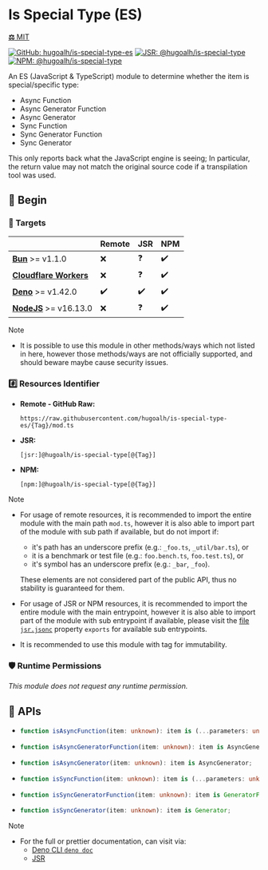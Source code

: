 # Is Special Type (ES)

[**⚖️** MIT](./LICENSE.md)

[![GitHub: hugoalh/is-special-type-es](https://img.shields.io/github/v/release/hugoalh/is-special-type-es?label=hugoalh/is-special-type-es&labelColor=181717&logo=github&logoColor=ffffff&sort=semver&style=flat "GitHub: hugoalh/is-special-type-es")](https://github.com/hugoalh/is-special-type-es)
[![JSR: @hugoalh/is-special-type](https://img.shields.io/jsr/v/@hugoalh/is-special-type?label=@hugoalh/is-special-type&labelColor=F7DF1E&logo=jsr&logoColor=000000&style=flat "JSR: @hugoalh/is-special-type")](https://jsr.io/@hugoalh/is-special-type)
[![NPM: @hugoalh/is-special-type](https://img.shields.io/npm/v/@hugoalh/is-special-type?label=@hugoalh/is-special-type&labelColor=CB3837&logo=npm&logoColor=ffffff&style=flat "NPM: @hugoalh/is-special-type")](https://www.npmjs.com/package/@hugoalh/is-special-type)

An ES (JavaScript & TypeScript) module to determine whether the item is special/specific type:

- Async Function
- Async Generator Function
- Async Generator
- Sync Function
- Sync Generator Function
- Sync Generator

This only reports back what the JavaScript engine is seeing; In particular, the return value may not match the original source code if a transpilation tool was used.

## 🔰 Begin

### 🎯 Targets

|  | **Remote** | **JSR** | **NPM** |
|:--|:--|:--|:--|
| **[Bun](https://bun.sh/)** >= v1.1.0 | ❌ | ❓ | ✔️ |
| **[Cloudflare Workers](https://workers.cloudflare.com/)** | ❌ | ❓ | ✔️ |
| **[Deno](https://deno.land/)** >= v1.42.0 | ✔️ | ✔️ | ✔️ |
| **[NodeJS](https://nodejs.org/)** >= v16.13.0 | ❌ | ❓ | ✔️ |

> [!NOTE]
> - It is possible to use this module in other methods/ways which not listed in here, however those methods/ways are not officially supported, and should beware maybe cause security issues.

### #️⃣ Resources Identifier

- **Remote - GitHub Raw:**
  ```
  https://raw.githubusercontent.com/hugoalh/is-special-type-es/{Tag}/mod.ts
  ```
- **JSR:**
  ```
  [jsr:]@hugoalh/is-special-type[@{Tag}]
  ```
- **NPM:**
  ```
  [npm:]@hugoalh/is-special-type[@{Tag}]
  ```

> [!NOTE]
> - For usage of remote resources, it is recommended to import the entire module with the main path `mod.ts`, however it is also able to import part of the module with sub path if available, but do not import if:
>
>   - it's path has an underscore prefix (e.g.: `_foo.ts`, `_util/bar.ts`), or
>   - it is a benchmark or test file (e.g.: `foo.bench.ts`, `foo.test.ts`), or
>   - it's symbol has an underscore prefix (e.g.: `_bar`, `_foo`).
>
>   These elements are not considered part of the public API, thus no stability is guaranteed for them.
> - For usage of JSR or NPM resources, it is recommended to import the entire module with the main entrypoint, however it is also able to import part of the module with sub entrypoint if available, please visit the [file `jsr.jsonc`](./jsr.jsonc) property `exports` for available sub entrypoints.
> - It is recommended to use this module with tag for immutability.

### 🛡️ Runtime Permissions

*This module does not request any runtime permission.*

## 🧩 APIs

- ```ts
  function isAsyncFunction(item: unknown): item is (...parameters: unknown[]) => Promise<unknown>;
  ```
- ```ts
  function isAsyncGeneratorFunction(item: unknown): item is AsyncGeneratorFunction;
  ```
- ```ts
  function isAsyncGenerator(item: unknown): item is AsyncGenerator;
  ```
- ```ts
  function isSyncFunction(item: unknown): item is (...parameters: unknown[]) => Exclude<unknown, Promise<unknown>>;
  ```
- ```ts
  function isSyncGeneratorFunction(item: unknown): item is GeneratorFunction;
  ```
- ```ts
  function isSyncGenerator(item: unknown): item is Generator;
  ```

> [!NOTE]
> - For the full or prettier documentation, can visit via:
>   - [Deno CLI `deno doc`](https://docs.deno.com/runtime/reference/cli/documentation_generator/)
>   - [JSR](https://jsr.io/@hugoalh/is-special-type)
